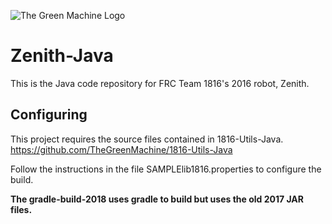 ![The Green Machine Logo](http://edinarobotics.com/sites/all/themes/greenmachine/assets/images/Logo.gif)

# Zenith-Java
This is the Java code repository for FRC Team 1816's 2016 robot, Zenith.

## Configuring
This project requires the source files contained in 1816-Utils-Java.
https://github.com/TheGreenMachine/1816-Utils-Java

Follow the instructions in the file SAMPLElib1816.properties to configure the build.

**The gradle-build-2018 uses gradle to build but uses the old 2017 JAR files.**


